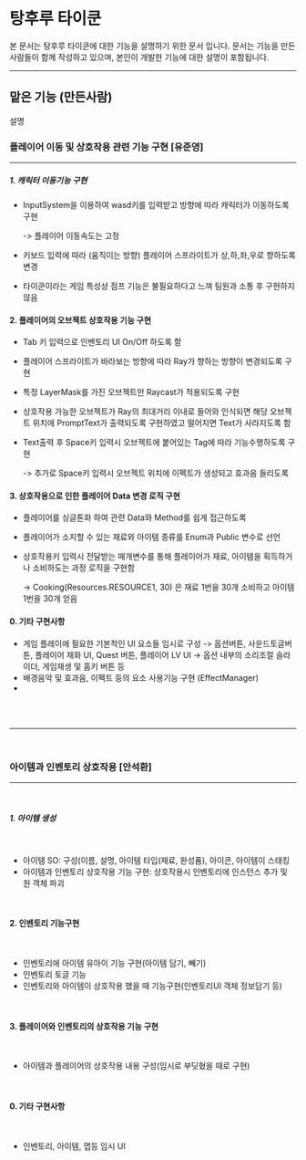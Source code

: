 탕후루 타이쿤
=============
본 문서는 탕후루 타이쿤에 대한 기능을 설명하기 위한 문서 입니다.
문서는 기능을 만든 사람들이 함께 작성하고 있으며, 본인이 개발한 기능에 대한 설명이 포함됩니다.

* * *
맡은 기능 (만든사람)
---
설명




### 플레이어 이동 및 상호작용 관련 기능 구현 [유준영]
---

##### 1. 캐릭터 이동기능 구현

- InputSystem을 이용하여 wasd키를 입력받고 방향에 따라 캐릭터가 이동하도록 구현
  
	-> 플레이어 이동속도는 고정
- 키보드 입력에 따라 (움직이는 방향) 플레이어 스프라이트가 상,하,좌,우로 향하도록 변경
- 타이쿤이라는 게임 특성상 점프 기능은 불필요하다고 느껴 팀원과 소통 후 구현하지 않음

#### 2. 플레이어의 오브젝트 상호작용 기능 구현

- Tab 키 입력으로 인벤토리 UI On/Off 하도록 함
- 플레이어 스프라이트가 바라보는 방향에 따라 Ray가 향하는 방향이 변경되도록 구현
- 특정 LayerMask를 가진 오브젝트만 Raycast가 적용되도록 구현
- 상호작용 가능한 오브젝트가 Ray의 최대거리 이내로 들어와 인식되면 해당 오브젝트 위치에 PromptText가 출력되도록 구현하였고 떨어지면 Text가 사라지도록 함
- Text출력 후 Space키 입력시 오브젝트에 붙어있는 Tag에 따라 기능수행하도록 구현
  
	-> 추가로 Space키 입력시 오브젝트 위치에 이펙트가 생성되고 효과음 들리도록 

#### 3. 상호작용으로 인한 플레이어 Data 변경 로직 구현 

- 플레이어를 싱글톤화 하여 관련 Data와 Method를 쉽게 접근하도록 
- 플레이어가 소지할 수 있는 재료와 아이템 종류를 Enum과 Public 변수로 선언
- 상호작용키 입력시 전달받는 매개변수를 통해 플레이어가 재료, 아이템을 획득하거나 소비하도는 과정 로직을 구현함
  
	-> Cooking(Resources.RESOURCE1, 30) 은 재료 1번을 30개 소비하고 아이템 1번을 30개 얻음 
#### 0. 기타 구현사항

- 게임 플레이에 필요한 기본적인 UI 요소들 임시로 구성
	-> 옵션버튼, 사운드토글버튼, 플레이어 재화 UI, Quest 버튼, 플레이어 LV UI
	-> 옵션 내부의 소리조절 슬라이더, 게임재생 및 홈키 버튼 등
-  배경음악 및 효과음, 이펙트 등의 요소 사용기능 구현 (EffectManager)
-  
<br>
<br>

---
<br>

### 아이템과 인벤토리 상호작용 [안석환]
---
<br>

##### 1. 아이템 생성
<br>

- 아이템 SO: 구성(이름, 설명, 아이템 타입(재료, 완성품), 아이콘, 아이템이 스태킹
- 아이템과 인벤토리 상호작용 기능 구현: 상호작용시 인벤토리에 인스턴스 추가 및 원 객체 파괴
<br>

#### 2. 인벤토리 기능구현
<br>

- 인벤토리에 아이템 유아이 기능 구현(아이템 담기, 빼기)
- 인벤토리 토글 기능
- 인벤토리와 아이템이 상호작용 했을 때 기능구현(인벤토리UI 객체 정보담기 등)

<br>

#### 3. 플레이어와 인벤토리의 상호작용 기능 구현
<br>

- 아이템과 플레이어의 상호작용 내용 구성(임시로 부딧혔을 때로 구현)
<br>

#### 0. 기타 구현사항
<br>

- 인벤토리, 아이템, 맵등 임시 UI
